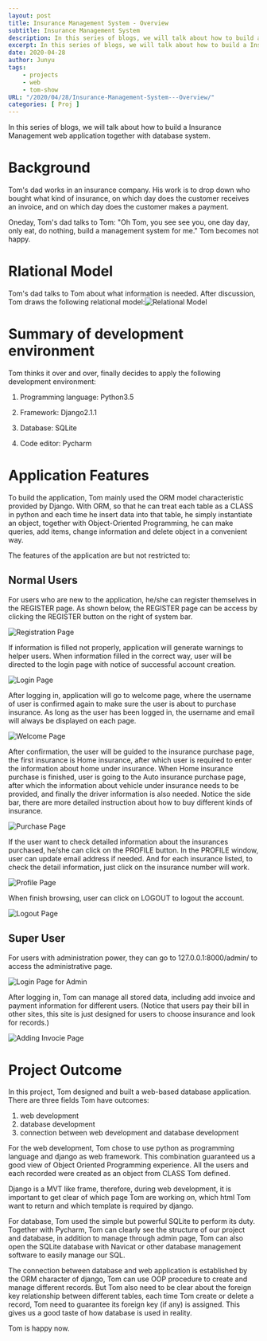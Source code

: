 ```yaml
---
layout: post
title: Insurance Management System - Overview
subtitle: Insurance Management System 
description: In this series of blogs, we will talk about how to build a Insurance Management web application together with database system.
excerpt: In this series of blogs, we will talk about how to build a Insurance Management web application together with database system.
date: 2020-04-28
author: Junyu
tags:
    - projects
    - web
    - tom-show
URL: "/2020/04/28/Insurance-Management-System---Overview/"
categories: [ Proj ]
---
```


In this series of blogs, we will talk about how to build a Insurance Management web application together with database system.

# Background

Tom's dad works in an insurance company. His work is to drop down who bought what kind of insurance, on which day does the customer receives an invoice, and on which day does the customer makes a payment. 

Oneday, Tom's dad talks to Tom: "Oh Tom, you see see you, one day day, only eat, do nothing, build a management system for me." Tom becomes not happy.

# Rlational Model

Tom's dad talks to Tom about what information is needed. After discussion, Tom draws the following relational model:![Relational Model](https://raw.githubusercontent.com/JYBian/BlogPic/master/截屏2020-04-09下午8.28.00.png)

# Summary of development environment

Tom thinks it over and over, finally decides to apply the following development environment: 

1. Programming language: Python3.5

2. Framework: Django2.1.1

3. Database: SQLite

4. Code editor: Pycharm

# Application Features

To build the application, Tom mainly used the ORM model characteristic provided by Django. With ORM, so that he can treat each table as a CLASS in python and each time he insert data into that table, he simply instantiate an object, together with Object-Oriented Programming, he can make queries, add items, change information and delete object in a convenient way.

The features of the application are but not restricted to:

## Normal Users

For users who are new to the application, he/she can register themselves in the REGISTER page. As shown below, the REGISTER page can be access by clicking the REGISTER button on the right of system bar.

![Registration Page](https://github.com/JYBian/BlogPic/raw/master/%E6%88%AA%E5%B1%8F2020-04-28%E4%B8%8B%E5%8D%888.08.13.png)

If information is filled not properly, application will generate warnings to helper users. When information filled in the correct way, user will be directed to the login page with notice of successful account creation.

![Login Page](https://github.com/JYBian/BlogPic/raw/master/%E6%88%AA%E5%B1%8F2020-04-28%E4%B8%8B%E5%8D%888.08.13.png)

After logging in, application will go to welcome page, where the username of user is confirmed again to make sure the user is about to purchase insurance. As long as the user has been logged in, the username and email will always be displayed on each page.

![Welcome Page](https://github.com/JYBian/BlogPic/raw/master/%E6%88%AA%E5%B1%8F2020-04-28%E4%B8%8B%E5%8D%888.19.43.png)

After confirmation, the user will be guided to the insurance purchase page, the first insurance is Home insurance, after which user is required to enter the information about home under insurance. When Home insurance purchase is finished, user is going to the Auto insurance purchase page, after which the information about vehicle under insurance needs to be provided, and finally the driver information is also needed. Notice the side bar, there are more detailed instruction about how to buy different kinds of insurance.

![Purchase Page](https://github.com/JYBian/BlogPic/raw/master/%E6%88%AA%E5%B1%8F2020-04-28%E4%B8%8B%E5%8D%889.23.05.png)

If the user want to check detailed information about the insurances purchased, he/she can click on the PROFILE button. In the PROFILE window, user can update email address if needed. And for each insurance listed, to check the detail information, just click on the insurance number will work.

![Profile Page](https://github.com/JYBian/BlogPic/raw/master/%E6%88%AA%E5%B1%8F2020-04-28%E4%B8%8B%E5%8D%889.29.35.png)

When finish browsing, user can click on LOGOUT to logout the account.

![Logout Page](https://github.com/JYBian/BlogPic/raw/master/%E6%88%AA%E5%B1%8F2020-04-28%E4%B8%8B%E5%8D%889.32.17.png)

## Super User

For users with administration power, they can go to 127.0.0.1:8000/admin/ to access the administrative page.

![Login Page for Admin](https://github.com/JYBian/BlogPic/raw/master/%E6%88%AA%E5%B1%8F2020-04-28%E4%B8%8B%E5%8D%889.44.37.png)

After logging in, Tom can manage all stored data, including add invoice and payment information for different users. (Notice that users pay their bill in other sites, this site is just designed for users to choose insurance and look for records.)

![Adding Invocie Page](https://github.com/JYBian/BlogPic/raw/master/%E6%88%AA%E5%B1%8F2020-04-28%E4%B8%8B%E5%8D%889.47.26.png)

# Project Outcome

In this project, Tom designed and built a web-based database application. There are three fields Tom have outcomes:

1. web development
2. database development
3. connection between web development and database development

For the web development, Tom chose to use python as programming language and django as web framework. This combination guaranteed us a good view of Object Oriented Programming experience. All the users and each recorded were created as an object from CLASS Tom defined.

Django is a MVT like frame, therefore, during web development, it is important to get clear of which page Tom are working on, which html Tom want to return and which template is required by django.

For database, Tom used the simple but powerful SQLite to perform its duty. Together with Pycharm, Tom can clearly see the structure of our project and database, in addition to manage through admin page, Tom can also open the SQLite database with Navicat or other database management software to easily manage our SQL.

The connection between database and web application is established by the ORM character of django, Tom can use OOP procedure to create and manage different records. But Tom also need to be clear about the foreign key relationship between different tables, each time Tom create or delete a record, Tom need to guarantee its foreign key (if any) is assigned. This gives us a good taste of how database is used in reality.

Tom is happy now.